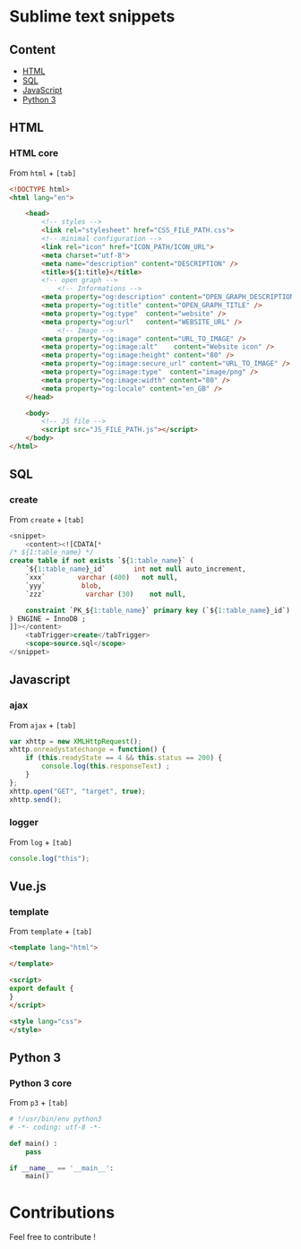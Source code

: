 # Sublime text snippets

## Content
* [HTML](#html)
* [SQL](#sql)
* [JavaScript](#javascript)
* [Python 3](#python-3)

## HTML

### HTML core
From `html` + `[tab]`
```html
<!DOCTYPE html>
<html lang="en">

    <head>
        <!-- styles -->
        <link rel="stylesheet" href="CSS_FILE_PATH.css">
        <!-- minimal configuration -->
        <link rel="icon" href="ICON_PATH/ICON_URL">
        <meta charset="utf-8">
        <meta name="description" content="DESCRIPTION" />
        <title>${1:title}</title>
        <!-- open graph -->
            <!-- Informations -->
        <meta property="og:description" content="OPEN_GRAPH_DESCRIPTION" />
        <meta property="og:title" content="OPEN_GRAPH_TITLE" />
        <meta property="og:type"  content="website" />
        <meta property="og:url"   content="WEBSITE_URL" />
            <!-- Image -->
        <meta property="og:image" content="URL_TO_IMAGE" />
        <meta property="og:image:alt"    content="Website icon" />
        <meta property="og:image:height" content="80" />
        <meta property="og:image:secure_url" content="URL_TO_IMAGE" />
        <meta property="og:image:type"  content="image/png" />
        <meta property="og:image:width" content="80" />
        <meta property="og:locale" content="en_GB" />
    </head>

    <body>
        <!-- JS file -->
        <script src="JS_FILE_PATH.js"></script>
    </body>
</html>
```


## SQL

### create
From `create` + `[tab]`
```sql
<snippet>
    <content><![CDATA[*
/* ${1:table_name} */
create table if not exists `${1:table_name}` (
    `${1:table_name}_id`       int not null auto_increment,
    `xxx`        varchar (400)   not null,
    `yyy`         blob,
    `zzz`          varchar (30)    not null,

    constraint `PK_${1:table_name}` primary key (`${1:table_name}_id`)
) ENGINE = InnoDB ;
]]></content>
    <tabTrigger>create</tabTrigger>
    <scope>source.sql</scope>
</snippet>

```

## Javascript

### ajax
From `ajax` + `[tab]`
```javascript
var xhttp = new XMLHttpRequest();
xhttp.onreadystatechange = function() {
    if (this.readyState == 4 && this.status == 200) {
        console.log(this.responseText) ;
    }
};
xhttp.open("GET", "target", true);
xhttp.send();
```

### logger
From `log` + `[tab]`
```javascript
console.log("this");
```

## Vue.js

### template
From `template` + `[tab]`
```html
<template lang="html">

</template>

<script>
export default {
}
</script>

<style lang="css">
</style>
```

## Python 3

### Python 3 core
From `p3` + `[tab]`
```python
# !/usr/bin/env python3
# -*- coding: utf-8 -*-

def main() :
    pass

if __name__ == '__main__':
    main()
```


# Contributions

Feel free to contribute !
